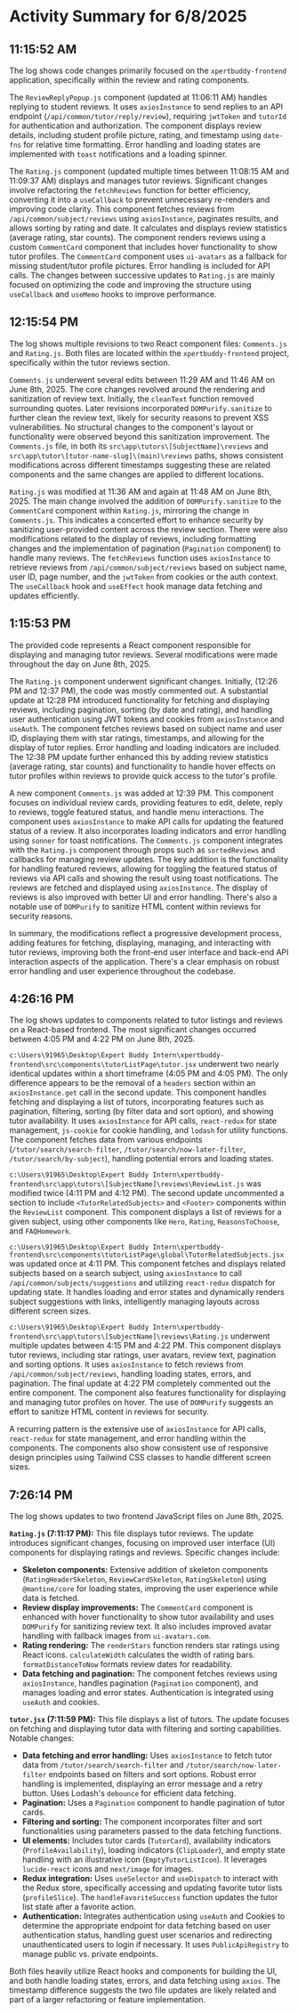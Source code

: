 # Activity Summary for 6/8/2025

## 11:15:52 AM
The log shows code changes primarily focused on the `xpertbuddy-frontend` application, specifically within the review and rating components.

The `ReviewReplyPopup.js` component (updated at 11:06:11 AM) handles replying to student reviews.  It uses `axiosInstance` to send replies to an API endpoint (`/api/common/tutor/reply/review`), requiring `jwtToken` and `tutorId` for authentication and authorization. The component displays review details, including student profile picture, rating, and timestamp using `date-fns` for relative time formatting.  Error handling and loading states are implemented with `toast` notifications and a loading spinner.

The `Rating.js` component (updated multiple times between 11:08:15 AM and 11:09:37 AM) displays and manages tutor reviews.  Significant changes involve refactoring the `fetchReviews` function for better efficiency, converting it into a `useCallback` to prevent unnecessary re-renders and improving code clarity. This component fetches reviews from `/api/common/subject/reviews` using `axiosInstance`,  paginates results, and allows sorting by rating and date. It calculates and displays review statistics (average rating, star counts).  The component renders reviews using a custom `CommentCard` component that includes hover functionality to show tutor profiles.  The `CommentCard` component uses `ui-avatars` as a fallback for missing student/tutor profile pictures.  Error handling is included for API calls. The changes between successive updates to `Rating.js` are mainly focused on optimizing the code and improving the structure using `useCallback` and `useMemo` hooks to improve performance.


## 12:15:54 PM
The log shows multiple revisions to two React component files: `Comments.js` and `Rating.js`.  Both files are located within the `xpertbuddy-frontend` project, specifically within the tutor reviews section.

`Comments.js` underwent several edits between 11:29 AM and 11:46 AM on June 8th, 2025.  The core changes revolved around the rendering and sanitization of review text.  Initially, the `cleanText` function removed surrounding quotes.  Later revisions incorporated `DOMPurify.sanitize` to further clean the review text, likely for security reasons to prevent XSS vulnerabilities.  No structural changes to the component's layout or functionality were observed beyond this sanitization improvement.  The `Comments.js` file, in both its `src\app\tutors\[SubjectName]\reviews` and `src\app\tutor\[tutor-name-slug]\(main)\reviews` paths, shows consistent modifications across different timestamps suggesting these are related components and the same changes are applied to different locations.

`Rating.js` was modified at 11:36 AM and again at 11:48 AM on June 8th, 2025. The main change involved the addition of `DOMPurify.sanitize` to the `CommentCard` component within `Rating.js`, mirroring the change in `Comments.js`. This indicates a concerted effort to enhance security by sanitizing user-provided content across the review section.  There were also modifications related to the display of  reviews, including formatting changes and the implementation of pagination (`Pagination` component) to handle many reviews.  The `fetchReviews` function uses `axiosInstance` to retrieve reviews from `/api/common/subject/reviews` based on subject name, user ID, page number, and the `jwtToken` from cookies or the auth context.  The `useCallback` hook and `useEffect` hook manage data fetching and updates efficiently.


## 1:15:53 PM
The provided code represents a React component responsible for displaying and managing tutor reviews.  Several modifications were made throughout the day on June 8th, 2025.

The `Rating.js` component underwent significant changes. Initially, (12:26 PM and 12:37 PM), the code was mostly commented out.  A substantial update at 12:28 PM introduced functionality for fetching and displaying reviews, including pagination, sorting (by date and rating), and handling user authentication using JWT tokens and cookies from `axiosInstance` and `useAuth`.  The component fetches reviews based on subject name and user ID, displaying them with star ratings, timestamps, and allowing for the display of tutor replies.  Error handling and loading indicators are included.  The 12:38 PM update further enhanced this by adding review statistics (average rating, star counts) and functionality to handle hover effects on tutor profiles within reviews to provide quick access to the tutor's profile.

A new component `Comments.js` was added at 12:39 PM. This component focuses on individual review cards, providing features to edit, delete, reply to reviews, toggle featured status, and handle menu interactions. The component uses `axiosInstance` to make API calls for updating the featured status of a review.  It also incorporates loading indicators and error handling using `sonner` for toast notifications.  The `Comments.js` component integrates with the `Rating.js` component through props such as `sortedReviews` and callbacks for managing review updates.  The key addition is the functionality for handling featured reviews, allowing for toggling the featured status of reviews via API calls and showing the result using toast notifications.  The reviews are fetched and displayed using `axiosInstance`.  The display of reviews is also improved with better UI and error handling.  There's also a notable use of `DOMPurify` to sanitize HTML content within reviews for security reasons.

In summary, the modifications reflect a progressive development process, adding features for fetching, displaying, managing, and interacting with tutor reviews, improving both the front-end user interface and back-end API interaction aspects of the application.  There's a clear emphasis on robust error handling and user experience throughout the codebase.


## 4:26:16 PM
The log shows updates to components related to tutor listings and reviews on a React-based frontend.  The most significant changes occurred between 4:05 PM and 4:22 PM on June 8th, 2025.

`c:\Users\91965\Desktop\Expert Buddy Intern\xpertbuddy-frontend\src\components\tutorListPage\tutor.jsx` underwent two nearly identical updates within a short timeframe (4:05 PM and 4:05 PM). The only difference appears to be the removal of a `headers` section within an `axiosInstance.get` call in the second update. This component handles fetching and displaying a list of tutors, incorporating features such as pagination, filtering, sorting (by filter data and sort option), and showing tutor availability.  It uses `axiosInstance` for API calls, `react-redux` for state management, `js-cookie` for cookie handling, and `lodash` for utility functions. The component fetches data from various endpoints (`/tutor/search/search-filter`, `/tutor/search/now-later-filter`, `/tutor/search/by-subject`), handling potential errors and loading states.

`c:\Users\91965\Desktop\Expert Buddy Intern\xpertbuddy-frontend\src\app\tutors\[SubjectName]\reviews\ReviewList.js` was modified twice (4:11 PM and 4:12 PM). The second update uncommented a section to include `<TutorRelatedSubjects>` and `<Footer>` components within the `ReviewList` component.  This component displays a list of reviews for a given subject, using other components like `Hero`, `Rating`, `ReasonsToChoose`, and `FAQHomework`.

`c:\Users\91965\Desktop\Expert Buddy Intern\xpertbuddy-frontend\src\components\tutorListPage\global\TutorRelatedSubjects.jsx` was updated once at 4:11 PM. This component fetches and displays related subjects based on a search subject, using `axiosInstance` to call `/api/common/subjects/suggestions` and utilizing `react-redux` dispatch for updating state.  It handles loading and error states and dynamically renders subject suggestions with links, intelligently managing layouts across different screen sizes.

`c:\Users\91965\Desktop\Expert Buddy Intern\xpertbuddy-frontend\src\app\tutors\[SubjectName]\reviews\Rating.js` underwent multiple updates between 4:15 PM and 4:22 PM.  This component displays tutor reviews, including star ratings, user avatars, review text, pagination and sorting options. It uses `axiosInstance` to fetch reviews from `/api/common/subject/reviews`, handling loading states, errors, and pagination.  The final update at 4:22 PM completely commented out the entire component.  The component also features functionality for displaying and managing tutor profiles on hover.  The use of `DOMPurify` suggests an effort to sanitize HTML content in reviews for security.

A recurring pattern is the extensive use of `axiosInstance` for API calls, `react-redux` for state management, and error handling within the components.  The components also show consistent use of responsive design principles using Tailwind CSS classes to handle different screen sizes.


## 7:26:14 PM
The log shows updates to two frontend JavaScript files on June 8th, 2025.

**`Rating.js` (7:11:17 PM):** This file displays tutor reviews.  The update introduces significant changes, focusing on improved user interface (UI) components for displaying ratings and reviews.  Specific changes include:

* **Skeleton components:**  Extensive addition of skeleton components (`RatingHeaderSkeleton`, `ReviewCardSkeleton`, `RatingSkeleton`) using `@mantine/core` for loading states, improving the user experience while data is fetched.
* **Review display improvements:** The `CommentCard` component is enhanced with hover functionality to show tutor availability and uses `DOMPurify` for sanitizing review text.  It also includes improved avatar handling with fallback images from `ui-avatars.com`.
* **Rating rendering:** The `renderStars` function renders star ratings using React icons.  `calculateWidth` calculates the width of rating bars. `formatDistanceToNow` formats review dates for readability.
* **Data fetching and pagination:** The component fetches reviews using `axiosInstance`, handles pagination (`Pagination` component), and manages loading and error states.  Authentication is integrated using `useAuth` and cookies.


**`tutor.jsx` (7:11:59 PM):** This file displays a list of tutors.  The update focuses on fetching and displaying tutor data with filtering and sorting capabilities.  Notable changes:

* **Data fetching and error handling:**  Uses `axiosInstance` to fetch tutor data from `/tutor/search/search-filter` and `/tutor/search/now-later-filter` endpoints based on filters and sort options.  Robust error handling is implemented, displaying an error message and a retry button.  Uses Lodash's `debounce` for efficient data fetching.
* **Pagination:** Uses a `Pagination` component to handle pagination of tutor cards.
* **Filtering and sorting:** The component incorporates filter and sort functionalities using parameters passed to the data fetching functions.
* **UI elements:** Includes tutor cards (`TutorCard`), availability indicators (`ProfileAvailability`), loading indicators (`ClipLoader`), and empty state handling with an illustrative icon (`EmptyTutorListIcon`).  It leverages `lucide-react` icons and  `next/image` for images.
* **Redux integration:** Uses `useSelector` and `useDispatch` to interact with the Redux store, specifically accessing and updating favorite tutor lists (`profileSlice`).  The `handleFavoriteSuccess` function updates the tutor list state after a favorite action.
* **Authentication:**  Integrates authentication using `useAuth` and Cookies to determine the appropriate endpoint for data fetching based on user authentication status, handling guest user scenarios and redirecting unauthenticated users to login if necessary.  It uses  `PublicApiRegistry` to manage public vs. private endpoints.


Both files heavily utilize React hooks and components for building the UI, and both handle loading states, errors, and data fetching using `axios`.  The timestamp difference suggests the two file updates are likely related and part of a larger refactoring or feature implementation.
